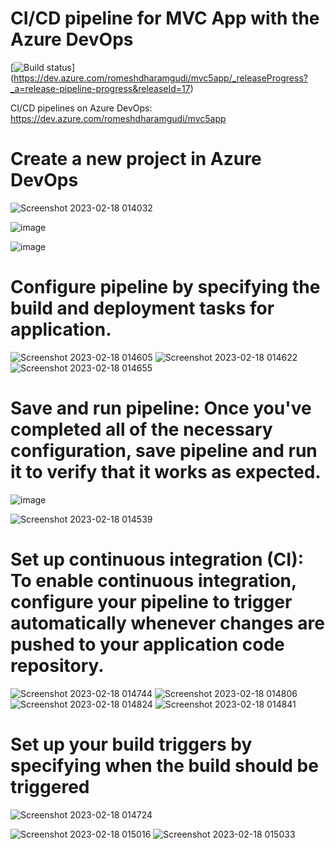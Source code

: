 # CI/CD pipeline for MVC App with the Azure DevOps


[![Build status](https://dev.azure.com/romeshdharamgudi/mvc5app/_build)]
(https://dev.azure.com/romeshdharamgudi/mvc5app/_releaseProgress?_a=release-pipeline-progress&releaseId=17)

CI/CD pipelines on Azure DevOps:
https://dev.azure.com/romeshdharamgudi/mvc5app

# Create a new project in Azure DevOps

![Screenshot 2023-02-18 014032](https://user-images.githubusercontent.com/113555417/219785403-0525786d-9b49-4ea6-ad2b-d97a92fe784d.jpg)

![image](https://user-images.githubusercontent.com/113555417/221559468-22f98203-fcc7-4629-952a-9deb159f6372.png)

![image](https://user-images.githubusercontent.com/113555417/221559550-2e920ed4-3d0c-46ce-8f73-87c7b4b4182e.png)



# Configure pipeline by specifying the build and deployment tasks for application.

![Screenshot 2023-02-18 014605](https://user-images.githubusercontent.com/113555417/219785448-846dc822-ebbf-4aff-b9dc-e2e328adc9f9.jpg)
![Screenshot 2023-02-18 014622](https://user-images.githubusercontent.com/113555417/219785452-d3708997-9c19-4769-8dd9-556a4f6602b4.jpg)
![Screenshot 2023-02-18 014655](https://user-images.githubusercontent.com/113555417/219785457-778757e3-b86d-4f38-a1a4-6d63b81179c0.jpg)


# Save and run pipeline: Once you've completed all of the necessary configuration, save pipeline and run it to verify that it works as expected.

![image](https://user-images.githubusercontent.com/113555417/221559902-dbfda2cd-81d9-4463-be13-b499f87c8bae.png)

![Screenshot 2023-02-18 014539](https://user-images.githubusercontent.com/113555417/219785440-610425ba-2e56-4f41-8bef-9bb76691a979.jpg)

# Set up continuous integration (CI): To enable continuous integration, configure your pipeline to trigger automatically whenever changes are pushed to your application code repository.

![Screenshot 2023-02-18 014744](https://user-images.githubusercontent.com/113555417/219785481-4b77329d-4129-4e47-bd49-ef37cd5d9011.jpg)
![Screenshot 2023-02-18 014806](https://user-images.githubusercontent.com/113555417/219785493-e0aad518-0274-48d6-8af6-bc78762ad350.jpg)
![Screenshot 2023-02-18 014824](https://user-images.githubusercontent.com/113555417/219785500-05de4e0e-a875-46d6-a7b9-c2c26205d99b.jpg)
![Screenshot 2023-02-18 014841](https://user-images.githubusercontent.com/113555417/219785503-46ed04ce-3d3d-4a7d-bafc-89ee0d4aeb90.jpg)

# Set up your build triggers by specifying when the build should be triggered


![Screenshot 2023-02-18 014724](https://user-images.githubusercontent.com/113555417/219785465-47fc435e-b95c-40c5-a137-6b2470b463e7.jpg)


![Screenshot 2023-02-18 015016](https://user-images.githubusercontent.com/113555417/219785509-1a335175-f669-423a-aa74-5a3659f81eef.jpg)
![Screenshot 2023-02-18 015033](https://user-images.githubusercontent.com/113555417/219785530-8f3060be-3341-40ba-b2ef-10017da24208.jpg)

